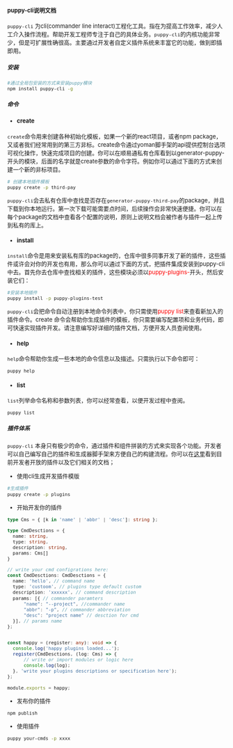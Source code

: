 <font size=2>

#### puppy-cli说明文档
<code>puppy-cli</code> 为cli(commander line interact)工程化工具。指在为提高工作效率，减少人工介入操作流程。帮助开发工程师专注于自己的具体业务。<code>puppy-cli</code>的内核功能非常少，但是可扩展性确很高。主要通过开发者自定义插件系统来丰富它的功能，做到即插即用。

##### 安装
```bash
#通过全局包安装的方式来安装puppy模块
npm install puppy-cli -g
```


##### 命令

- #### create
  
<code>create</code>命令用来创建各种初始化模板，如果一个新的react项目，或者npm package，又或者我们经常用到的第三方非标。create命令通过yoman脚手架的api提供控制台选项可视化操作，快速完成项目的创建。你可以在顺易通私有仓库看到以generator-puppy-开头的模块，后面的名字就是create参数的命令字符。例如你可以通过下面的方式来创建一个新的非标项目。

```bash
# 创建本地插件模板
puppy create -p third-pay
```
<code>puppy-cli</code>会去私有仓库中查找是否存在<code>generator-puppy-third-pay</code>的package，并且下载到你本地运行。第一次下载可能需要点时间，后续操作会非常快速便捷。你可以在每个package的文档中查看各个配置的说明，原则上说明文档会被作者与插件一起上传到私有的库上。

  - #### install
<code>install</code>命令是用来安装私有库的package的，仓库中很多同事开发了新的插件，这些插件或许会对你的开发也有用，那么你可以通过下面的方式，把插件集成安装到puppy-cli中去。首先你去仓库中查找相关的插件，这些模块必须以<font color=red>puppy-plugins-</font>开头，然后安装它们：

```bash
#安装本地插件
puppy install -p puppy-plugins-test
```
<code>puppy-cli</code>会把命令自动注册到本地命令列表中，你只需使用<font color=red>puppy list</font>来查看新加入的插件命令。create 命令会帮助你生成插件的模板，你只需要编写配置项和业务代码，即可快速实现插件开发。请注意编写好详细的插件文档，方便开发人员查阅使用。

  - #### help
  <code>help</code>命令帮助你生成一些本地的命令信息以及描述。只需执行以下命令即可：

  ```bash
  puppy help
  ```

  - #### list
  <code>list</code>列举命令名称和参数列表，你可以经常查看，以便开发过程中查阅。

  ```bash
  puppy list
  ```

##### 插件体系

<code>puppy-cli</code> 本身只有极少的命令，通过插件和组件拼装的方式来实现各个功能。开发者可以自己编写自己的插件和生成器脚手架来方便自己的构建流程。你可以在[这里](http://10.10.204.38:4873/)看到目前开发者开放的插件以及它们相关的文档；

  - 使用cli生成开发插件模版
  ``` bash
  #生成插件
  puppy create -p plugins
  ```

  - 开始开发你的插件
  ```ts
  type Cms = { [k in 'name' | 'abbr' | 'desc']: string };

  type CmdDesctions = {
    name: string,
    type: string,
    description: string,
    params: Cms[]
  }

  // write your cmd configrations here:
  const CmdDesctions: CmdDesctions = {
    name: 'hello', // command name
    type: 'custoom', // plugins type default custom
    description: 'xxxxxx', // command description
    params: [{ // commander paramters
        "name": "--project", //commander name
        "abbr": "-p", // commander abbreviation
        "desc": "project name" // desction for cmd
    }], // params name
  };  


  const happy = (register: any): void => {
    console.log('happy plugins loaded...');
    register(CmdDesctions, (log: Cms) => {
        // write or import modules or logic here
        console.log(log);
    }, 'write your plugins descriptions or specification here');
  };

  module.exports = happy;
  ```

  - 发布你的插件

  ```bash
  npm publish
  ```

  - 使用插件
  
  ```bash
  puppy your-cmds -p xxxx
  ```
<font>